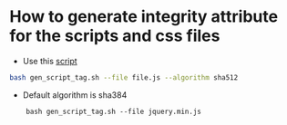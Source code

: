 # How to  generate integrity attribute for the scripts and css files

- Use this [script](./gen_script_tag.sh)

```bash
bash gen_script_tag.sh --file file.js --algorithm sha512
```

- Default algorithm is sha384
```
    bash gen_script_tag.sh --file jquery.min.js
```